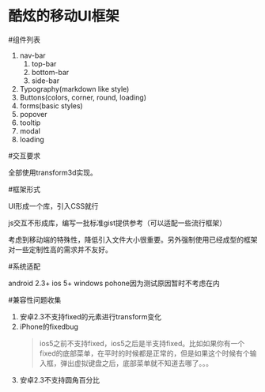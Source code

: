 酷炫的移动UI框架
========

#组件列表

1. nav-bar
    1. top-bar
    2. bottom-bar
    3. side-bar
2. Typography(markdown like style)
3. Buttons(colors, corner, round, loading)
4. forms(basic styles)
5. popover
6. tooltip
7. modal
8. loading

#交互要求

全部使用transform3d实现。

#框架形式

UI形成一个库，引入CSS就行

js交互不形成库，编写一批标准gist提供参考（可以适配一些流行框架）

考虑到移动端的特殊性，降低引入文件大小很重要。另外强制使用已经成型的框架对一些定制性高的需求并不友好。

#系统适配

android 2.3+
ios 5+
windows pohone因为测试原因暂时不考虑在内

#兼容性问题收集

1. 安卓2.3不支持fixed的元素进行transform变化
2. iPhone的fixedbug
    >ios5之前不支持fixed，ios5之后是半支持fixed。比如如果你有一个fixed的底部菜单，在平时的时候都是正常的，但是如果这个时候有个输入框，弹出虚拟键盘之后，底部菜单就不知道去哪了。。。
3. 安卓2.3不支持圆角百分比
